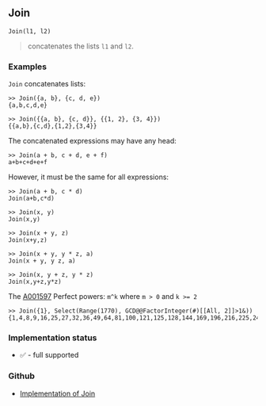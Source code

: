 ## Join

```
Join(l1, l2)
```

> concatenates the lists `l1` and `l2`.

### Examples

`Join` concatenates lists:

```
>> Join({a, b}, {c, d, e})
{a,b,c,d,e}
 
>> Join({{a, b}, {c, d}}, {{1, 2}, {3, 4}})
{{a,b},{c,d},{1,2},{3,4}} 
```

The concatenated expressions may have any head:

```
>> Join(a + b, c + d, e + f)
a+b+c+d+e+f
```

However, it must be the same for all expressions:

```
>> Join(a + b, c * d)
Join(a+b,c*d)
 
>> Join(x, y)
Join(x,y)
 
>> Join(x + y, z)
Join(x+y,z)
 
>> Join(x + y, y * z, a)
Join(x + y, y z, a)
 
>> Join(x, y + z, y * z)
Join(x,y+z,y*z)
```
 
The [A001597](http://oeis.org/A001597) Perfect powers: `m^k` where `m > 0` and `k >= 2`

```
>> Join({1}, Select(Range(1770), GCD@@FactorInteger(#)[[All, 2]]>1&))
{1,4,8,9,16,25,27,32,36,49,64,81,100,121,125,128,144,169,196,216,225,243,256,289,324,343,361,400,441,484,512,529,576,625,676,729,784,841,900,961,1000,1024,1089,1156,1225,1296,1331,1369,1444,1521,1600,1681,1728,1764}
```






### Implementation status

* &#x2705; - full supported

### Github

* [Implementation of Join](https://github.com/axkr/symja_android_library/blob/master/symja_android_library/matheclipse-core/src/main/java/org/matheclipse/core/builtin/ListFunctions.java#L3804) 
